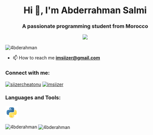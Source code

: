 <h1 align="center">Hi 👋, I'm Abderrahman Salmi</h1>
<h3 align="center">A passionate programming student from Morocco</h3>
<div id="header" align="center">
  <img src="https://i.redd.it/wmf4pf98d4l61.png" width="100"/>
</div>
<p align="left"> 
  <img src="https://komarev.com/ghpvc/?username=4bderahman&label=Profile%20views&color=0e75b6&style=flat" alt="4bderahman" />
</p>

- 📫 How to reach me **imsiizer@gmail.com**

<h3 align="left">Connect with me:</h3>
<p align="left">
<a href="https://twitter.com/siizercheatonu" target="blank"><img align="center" src="https://raw.githubusercontent.com/rahuldkjain/github-profile-readme-generator/master/src/images/icons/Social/twitter.svg" alt="siizercheatonu" height="30" width="40" /></a>
<a href="https://discord.gg/imsiizer" target="blank"><img align="center" src="https://raw.githubusercontent.com/rahuldkjain/github-profile-readme-generator/master/src/images/icons/Social/discord.svg" alt="imsiizer" height="30" width="40" /></a>
</p>

<h3 align="left">Languages and Tools:</h3>
<p align="left"> <a href="https://www.python.org" target="_blank" rel="noreferrer"> <img src="https://raw.githubusercontent.com/devicons/devicon/master/icons/python/python-original.svg" alt="python" width="40" height="40"/> </a> </p>

<p><img align="left" src="https://github-readme-stats.vercel.app/api/top-langs?username=4bderahman&show_icons=true&locale=en&layout=compact" alt="4bderahman" /></p>

<p>&nbsp;<img align="center" src="https://github-readme-stats.vercel.app/api?username=4bderahman&show_icons=true&locale=en" alt="4bderahman" /></p>
